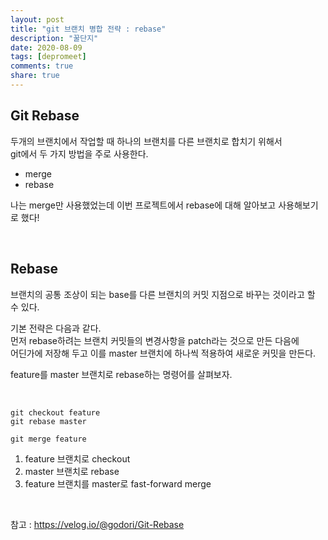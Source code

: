 ```yaml
---
layout: post
title: "git 브랜치 병합 전략 : rebase"  
description: "꿀단지"
date: 2020-08-09
tags: [depromeet]
comments: true
share: true
--- 
```



## Git Rebase     

두개의 브랜치에서 작업할 때 하나의 브랜치를 다른 브랜치로 합치기 위해서   
git에서 두 가지 방법을 주로 사용한다.   

- merge   
- rebase  

나는 merge만 사용했었는데 이번 프로젝트에서 rebase에 대해 알아보고 사용해보기로 했다!   

<br />           


## Rebase       

브랜치의 공통 조상이 되는 base를 다른 브랜치의 커밋 지점으로 바꾸는 것이라고 할 수 있다.      

기본 전략은 다음과 같다.      
먼저 rebase하려는 브랜치 커밋들의 변경사항을 patch라는 것으로 만든 다음에      
어딘가에 저장해 두고 이를 master 브랜치에 하나씩 적용하여 새로운 커밋을 만든다.       

feature를 master 브랜치로 rebase하는 명령어를 살펴보자.               

<br />     


```            
git checkout feature                      
git rebase master                   
       
git merge feature             
```


1. feature 브랜치로 checkout           
2. master 브랜치로 rebase           
3. feature 브랜치를 master로 fast-forward merge     

<br />       

참고 : <https://velog.io/@godori/Git-Rebase>                